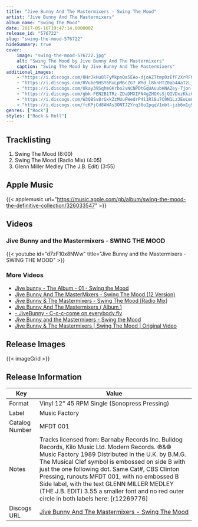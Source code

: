```yaml
---
title: "Jive Bunny And The Mastermixers - Swing The Mood"
artist: "Jive Bunny And The Mastermixers"
album_name: "Swing The Mood"
date: 2017-05-16T19:47:14.000000Z
release_id: "576722"
slug: "swing-the-mood-576722"
hideSummary: true
cover:
    image: "swing-the-mood-576722.jpg"
    alt: "Swing The Mood by Jive Bunny And The Mastermixers"
    caption: "Swing The Mood by Jive Bunny And The Mastermixers"
additional_images:
    - "https://i.discogs.com/8HrJkHu8lFyMkpnQa5EAo-djoAZTtmp0zEfF2XrRFQY/rs:fit/g:sm/q:90/h:588/w:600/czM6Ly9kaXNjb2dz/LWRhdGFiYXNlLWlt/YWdlcy9SLTU3Njcy/Mi0xNTM1ODg0NTYx/LTU2NTIuanBlZw.jpeg"
    - "https://i.discogs.com/RVube9HSY6RuLpM6cZG7_WYd_l8knHTZ0ab44aTzLjc/rs:fit/g:sm/q:90/h:624/w:600/czM6Ly9kaXNjb2dz/LWRhdGFiYXNlLWlt/YWdlcy9SLTU3Njcy/Mi0xNDczNjkwMzQ5/LTc2MzAuanBlZw.jpeg"
    - "https://i.discogs.com/Ukay39SqhmGKrbo2vNCNPDtGqUAuubHNAZey-Tjon-8/rs:fit/g:sm/q:90/h:521/w:600/czM6Ly9kaXNjb2dz/LWRhdGFiYXNlLWlt/YWdlcy9SLTU3Njcy/Mi0xNDczNjkwMzQz/LTE1NjYuanBlZw.jpeg"
    - "https://i.discogs.com/gbk-FEN2B1TRz-ZDaDMXIFN4gZHOXsSjQIVDxzKkzCo/rs:fit/g:sm/q:90/h:601/w:600/czM6Ly9kaXNjb2dz/LWRhdGFiYXNlLWlt/YWdlcy9SLTU3Njcy/Mi0xMTY0MTIxNzc2/LmpwZWc.jpeg"
    - "https://i.discogs.com/W3QBSv8rGxkZzMUuFWedrP4l1Rl8u7C0N1LzJEoLm8o/rs:fit/g:sm/q:90/h:603/w:600/czM6Ly9kaXNjb2dz/LWRhdGFiYXNlLWlt/YWdlcy9SLTU3Njcy/Mi0xMTY0MTIxNzg5/LmpwZWc.jpeg"
    - "https://i.discogs.com/fcKPjCd8AWAs3ONTJ2Yrq36oIpqqV1mbt-jzb6m1g9k/rs:fit/g:sm/q:90/h:534/w:600/czM6Ly9kaXNjb2dz/LWRhdGFiYXNlLWlt/YWdlcy9SLTU3Njcy/Mi0xNTMxODM2MDgx/LTY0MjguanBlZw.jpeg"
genres: ["Rock"]
styles: ["Rock & Roll"]
---
```




## Tracklisting
1. Swing The Mood (6:00)
2. Swing The Mood (Radio Mix) (4:05)
3. Glenn Miller Medley (The J.B. Edit) (3:55)

## Apple Music
{{< applemusic url="https://music.apple.com/gb/album/swing-the-mood-the-definitive-collection/326033547" >}}<br>


## Videos
### Jive Bunny and the Mastermixers - SWING THE MOOD
{{< youtube id="d7zF10x8NWw" title="Jive Bunny and the Mastermixers - SWING THE MOOD" >}}<br>
### More Videos

- [Jive bunny - The Album - 01 - Swing the Mood](https://www.youtube.com/watch?v=aoi5sVsJqCY)
- [Jive Bunny And The MasterMixers - Swing The Mood (12 Version)](https://www.youtube.com/watch?v=ygIcyOSITgo)
- [Jive Bunny & The Mastermixers - Swing The Mood [Radio Mix]](https://www.youtube.com/watch?v=OiAite3KcGw)
- [Jive Bunny And The Mastermixers ( Album )](https://www.youtube.com/watch?v=EmwhJS2i7uk)
- [- JiveBunny - C-c-c-come on everybody.flv](https://www.youtube.com/watch?v=7BI2qSpJipM)
- [Jive Bunny and the Mastermixers - Swing the Mood](https://www.youtube.com/watch?v=BCAlJnZFiWk)
- [Jive Bunny & The Mastermixers | Swing The Mood  | Original Video](https://www.youtube.com/watch?v=hTA6I6hn-z4)

## Release Images
{{< imageGrid >}}

## Release Information
|  Key           | Value                                                |
| ---------------| ---------------------------------------------------- |
| Format         | Vinyl 12" 45 RPM Single (Sonopress Pressing) |
| Label          | Music Factory |
| Catalog Number | MFDT 001 |
| Notes | Tracks licensed from: Barnaby Records Inc. Bulldog Records, Kilo Music Ltd. Modern Records.  ℗&© Music Factory 1989  Distributed in the U.K. by B.M.G.  The Musical Clef symbol is embossed on side B with just the one following dot.  Same Cat#, CBS Clinton Pressing, runouts MFDT 001, with no embossed B Side label, with the text GLENN MILLER MEDLEY (THE J.B. EDIT) 3.55 a smaller font and no red outer circle in both labels here: [r12269776] |
| Discogs URL    | [Jive Bunny And The Mastermixers - Swing The Mood](https://www.discogs.com/release/576722-Jive-Bunny-And-The-Mastermixers-Swing-The-Mood) |